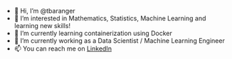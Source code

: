 - 👋 Hi, I’m @tbaranger
- 👀 I’m interested in Mathematics, Statistics, Machine Learning and learning new skills!
- 🌱 I’m currently learning containerization using Docker
- 💞️ I’m currently working as a Data Scientist / Machine Learning Engineer
- 📫 You can reach me on [LinkedIn](https://www.linkedin.com/in/theophile-baranger/)

<!---
tbaranger/tbaranger is a ✨ special ✨ repository because its `README.md` (this file) appears on your GitHub profile.
You can click the Preview link to take a look at your changes.
--->
